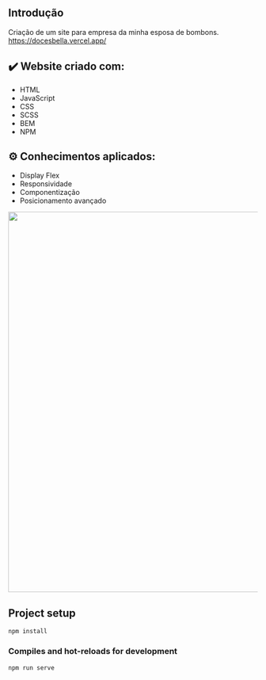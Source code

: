   ## Introdução

  Criação de um site para empresa da minha esposa de bombons.
  https://docesbella.vercel.app/
## ✔️ Website criado com:
- HTML 
- JavaScript
- CSS
- SCSS
- BEM
- NPM

## :gear: Conhecimentos aplicados: 
- Display Flex
- Responsividade 
- Componentização
- Posicionamento avançado

<p align="center">
 <img width="1024" height="768 "src="/img/toreadme/gif-desktop.gif">
 </p>


## Project setup
```
npm install
```

### Compiles and hot-reloads for development
```
npm run serve
```


